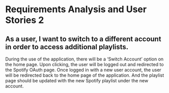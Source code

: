 # Requirements Analysis and User Stories 2

## As a user, I want to switch to a different account in order to access additional playlists. 
During the use of the application, there will be a ‘Switch Account’ option on the home page. Upon clicking, the user will be logged out and redirected to the Spotify OAuth page. Once logged in with a new user account, the user will be redirected back to the home page of the application. And the playlist page should be updated with the new Spotify playlist under the new account.
